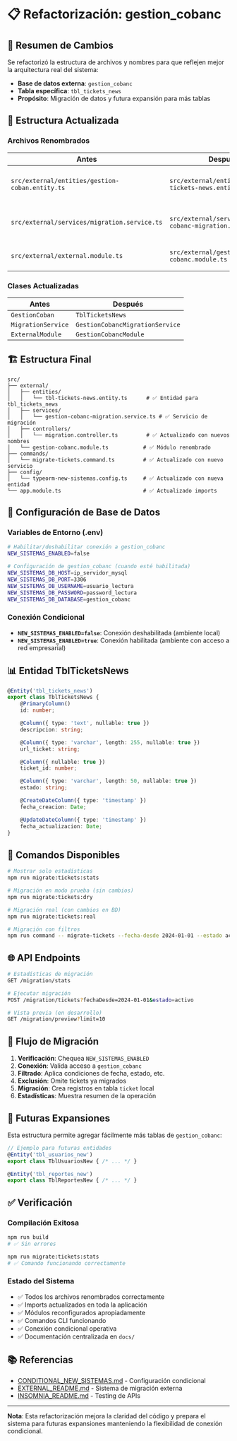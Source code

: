 # 📋 Refactorización: gestion_cobanc

## 🎯 Resumen de Cambios

Se refactorizó la estructura de archivos y nombres para que reflejen mejor la arquitectura real del sistema:

- **Base de datos externa**: `gestion_cobanc`
- **Tabla específica**: `tbl_tickets_news`
- **Propósito**: Migración de datos y futura expansión para más tablas

## 📁 Estructura Actualizada

### Archivos Renombrados

| **Antes** | **Después** | **Razón** |
|-----------|-------------|-----------|
| `src/external/entities/gestion-coban.entity.ts` | `src/external/entities/tbl-tickets-news.entity.ts` | Refleja el nombre real de la tabla |
| `src/external/services/migration.service.ts` | `src/external/services/gestion-cobanc-migration.service.ts` | Indica claramente la fuente de datos |
| `src/external/external.module.ts` | `src/external/gestion-cobanc.module.ts` | Especifica el sistema externo |

### Clases Actualizadas

| **Antes** | **Después** |
|-----------|-------------|
| `GestionCoban` | `TblTicketsNews` |
| `MigrationService` | `GestionCobancMigrationService` |
| `ExternalModule` | `GestionCobancModule` |

## 🏗️ Estructura Final

```
src/
├── external/
│   ├── entities/
│   │   └── tbl-tickets-news.entity.ts      # ✅ Entidad para tbl_tickets_news
│   ├── services/
│   │   └── gestion-cobanc-migration.service.ts # ✅ Servicio de migración
│   ├── controllers/
│   │   └── migration.controller.ts         # ✅ Actualizado con nuevos nombres
│   └── gestion-cobanc.module.ts           # ✅ Módulo renombrado
├── commands/
│   └── migrate-tickets.command.ts         # ✅ Actualizado con nuevo servicio
├── config/
│   └── typeorm-new-sistemas.config.ts     # ✅ Actualizado con nueva entidad
└── app.module.ts                          # ✅ Actualizado imports
```

## 🔧 Configuración de Base de Datos

### Variables de Entorno (.env)
```bash
# Habilitar/deshabilitar conexión a gestion_cobanc
NEW_SISTEMAS_ENABLED=false

# Configuración de gestion_cobanc (cuando esté habilitada)
NEW_SISTEMAS_DB_HOST=ip_servidor_mysql
NEW_SISTEMAS_DB_PORT=3306
NEW_SISTEMAS_DB_USERNAME=usuario_lectura
NEW_SISTEMAS_DB_PASSWORD=password_lectura
NEW_SISTEMAS_DB_DATABASE=gestion_cobanc
```

### Conexión Condicional
- **`NEW_SISTEMAS_ENABLED=false`**: Conexión deshabilitada (ambiente local)
- **`NEW_SISTEMAS_ENABLED=true`**: Conexión habilitada (ambiente con acceso a red empresarial)

## 📊 Entidad TblTicketsNews

```typescript
@Entity('tbl_tickets_news')
export class TblTicketsNews {
    @PrimaryColumn()
    id: number;

    @Column({ type: 'text', nullable: true })
    descripcion: string;

    @Column({ type: 'varchar', length: 255, nullable: true })
    url_ticket: string;

    @Column({ nullable: true })
    ticket_id: number;

    @Column({ type: 'varchar', length: 50, nullable: true })
    estado: string;

    @CreateDateColumn({ type: 'timestamp' })
    fecha_creacion: Date;

    @UpdateDateColumn({ type: 'timestamp' })
    fecha_actualizacion: Date;
}
```

## 🚀 Comandos Disponibles

```bash
# Mostrar solo estadísticas
npm run migrate:tickets:stats

# Migración en modo prueba (sin cambios)
npm run migrate:tickets:dry

# Migración real (con cambios en BD)
npm run migrate:tickets:real

# Migración con filtros
npm run command -- migrate-tickets --fecha-desde 2024-01-01 --estado activo
```

## 🌐 API Endpoints

```bash
# Estadísticas de migración
GET /migration/stats

# Ejecutar migración
POST /migration/tickets?fechaDesde=2024-01-01&estado=activo

# Vista previa (en desarrollo)
GET /migration/preview?limit=10
```

## 🔄 Flujo de Migración

1. **Verificación**: Chequea `NEW_SISTEMAS_ENABLED`
2. **Conexión**: Valida acceso a `gestion_cobanc`
3. **Filtrado**: Aplica condiciones de fecha, estado, etc.
4. **Exclusión**: Omite tickets ya migrados
5. **Migración**: Crea registros en tabla `ticket` local
6. **Estadísticas**: Muestra resumen de la operación

## 🎯 Futuras Expansiones

Esta estructura permite agregar fácilmente más tablas de `gestion_cobanc`:

```typescript
// Ejemplo para futuras entidades
@Entity('tbl_usuarios_new')
export class TblUsuariosNew { /* ... */ }

@Entity('tbl_reportes_new')
export class TblReportesNew { /* ... */ }
```

## ✅ Verificación

### Compilación Exitosa
```bash
npm run build
# ✅ Sin errores

npm run migrate:tickets:stats
# ✅ Comando funcionando correctamente
```

### Estado del Sistema
- ✅ Todos los archivos renombrados correctamente
- ✅ Imports actualizados en toda la aplicación
- ✅ Módulos reconfigurados apropiadamente
- ✅ Comandos CLI funcionando
- ✅ Conexión condicional operativa
- ✅ Documentación centralizada en `docs/`

## 📚 Referencias

- [CONDITIONAL_NEW_SISTEMAS.md](./CONDITIONAL_NEW_SISTEMAS.md) - Configuración condicional
- [EXTERNAL_README.md](./EXTERNAL_README.md) - Sistema de migración externa
- [INSOMNIA_README.md](./INSOMNIA_README.md) - Testing de APIs

---

**Nota**: Esta refactorización mejora la claridad del código y prepara el sistema para futuras expansiones manteniendo la flexibilidad de conexión condicional.